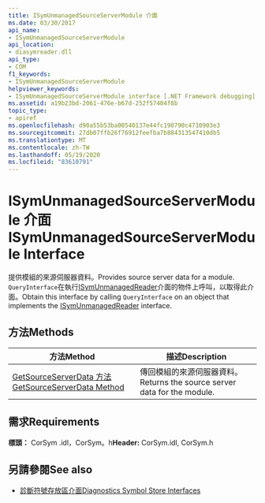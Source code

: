 ```yaml
---
title: ISymUnmanagedSourceServerModule 介面
ms.date: 03/30/2017
api_name:
- ISymUnmanagedSourceServerModule
api_location:
- diasymreader.dll
api_type:
- COM
f1_keywords:
- ISymUnmanagedSourceServerModule
helpviewer_keywords:
- ISymUnmanagedSourceServerModule interface [.NET Framework debugging]
ms.assetid: a19b23bd-2061-476e-b67d-252f57404f8b
topic_type:
- apiref
ms.openlocfilehash: d90a55b53ba00540137e44fc190790c4710903e3
ms.sourcegitcommit: 27db07ffb26f76912feefba7b884313547410db5
ms.translationtype: MT
ms.contentlocale: zh-TW
ms.lasthandoff: 05/19/2020
ms.locfileid: "83610791"
---
```

# <a name="isymunmanagedsourceservermodule-interface"></a><span data-ttu-id="4e2f4-102">ISymUnmanagedSourceServerModule 介面</span><span class="sxs-lookup"><span data-stu-id="4e2f4-102">ISymUnmanagedSourceServerModule Interface</span></span>
<span data-ttu-id="4e2f4-103">提供模組的來源伺服器資料。</span><span class="sxs-lookup"><span data-stu-id="4e2f4-103">Provides source server data for a module.</span></span> <span data-ttu-id="4e2f4-104">`QueryInterface`在執行[ISymUnmanagedReader](isymunmanagedreader-interface.md)介面的物件上呼叫，以取得此介面。</span><span class="sxs-lookup"><span data-stu-id="4e2f4-104">Obtain this interface by calling `QueryInterface` on an object that implements the [ISymUnmanagedReader](isymunmanagedreader-interface.md) interface.</span></span>  
  
## <a name="methods"></a><span data-ttu-id="4e2f4-105">方法</span><span class="sxs-lookup"><span data-stu-id="4e2f4-105">Methods</span></span>  
  
|<span data-ttu-id="4e2f4-106">方法</span><span class="sxs-lookup"><span data-stu-id="4e2f4-106">Method</span></span>|<span data-ttu-id="4e2f4-107">描述</span><span class="sxs-lookup"><span data-stu-id="4e2f4-107">Description</span></span>|  
|------------|-----------------|  
|[<span data-ttu-id="4e2f4-108">GetSourceServerData 方法</span><span class="sxs-lookup"><span data-stu-id="4e2f4-108">GetSourceServerData Method</span></span>](isymunmanagedsourceservermodule-getsourceserverdata-method.md)|<span data-ttu-id="4e2f4-109">傳回模組的來源伺服器資料。</span><span class="sxs-lookup"><span data-stu-id="4e2f4-109">Returns the source server data for the module.</span></span>|  
  
## <a name="requirements"></a><span data-ttu-id="4e2f4-110">需求</span><span class="sxs-lookup"><span data-stu-id="4e2f4-110">Requirements</span></span>  
 <span data-ttu-id="4e2f4-111">**標頭：** CorSym .idl，CorSym。h</span><span class="sxs-lookup"><span data-stu-id="4e2f4-111">**Header:** CorSym.idl, CorSym.h</span></span>  
  
## <a name="see-also"></a><span data-ttu-id="4e2f4-112">另請參閱</span><span class="sxs-lookup"><span data-stu-id="4e2f4-112">See also</span></span>

- [<span data-ttu-id="4e2f4-113">診斷符號存放區介面</span><span class="sxs-lookup"><span data-stu-id="4e2f4-113">Diagnostics Symbol Store Interfaces</span></span>](diagnostics-symbol-store-interfaces.md)
